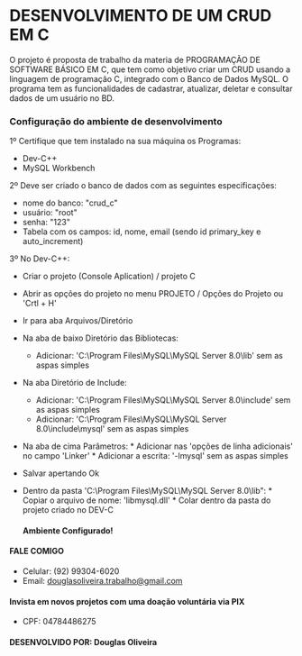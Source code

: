 # DESENVOLVIMENTO DE UM CRUD EM C
O projeto é proposta de trabalho da materia de PROGRAMAÇÃO DE SOFTWARE BÁSICO EM C, que tem como objetivo criar um CRUD usando a linguagem de programação C, integrado com o Banco de Dados MySQL. O programa tem as funcionalidades de cadastrar, atualizar, deletar e consultar dados de um usuário no BD. 
  
### Configuração do ambiente de desenvolvimento  

1º Certifique que tem instalado na sua máquina os Programas:
  - Dev-C++
  - MySQL Workbench
  
2º Deve ser criado o banco de dados com as seguintes especificações:
  - nome do banco: "crud_c"
  - usuário: "root"
  - senha: "123"
  - Tabela com os campos: id, nome, email (sendo id primary_key e auto_increment)
  
3º No Dev-C++:
  - Criar o projeto (Console Aplication) / projeto C
  - Abrir as opções do projeto no menu PROJETO / Opções do Projeto ou 'Crtl + H'
  - Ir para aba Arquivos/Diretório
  - Na aba de baixo Diretório das Bibliotecas:
    * Adicionar: 'C:\Program Files\MySQL\MySQL Server 8.0\lib' sem as aspas simples
  - Na aba Diretório de Include:
	  * Adicionar: 'C:\Program Files\MySQL\MySQL Server 8.0\include' sem as aspas simples
	  *	Adicionar: 'C:\Program Files\MySQL\MySQL Server 8.0\include\mysql' sem as aspas simples
  - Na aba de cima Parâmetros:
		* Adicionar nas 'opções de linha adicionais' no campo 'Linker'
		* Adicionar a escrita: '-lmysql' sem as aspas simples
  - Salvar apertando Ok
  - Dentro da pasta 'C:\Program Files\MySQL\MySQL Server 8.0\lib":
		* Copiar o arquivo de nome: 'libmysql.dll'
		* Colar dentro da pasta do projeto criado no DEV-C
    
	 #### Ambiente Configurado!
   
   
   
   #### FALE COMIGO
   - Celular: (92) 99304-6020
   - Email: douglasoliveira.trabalho@gmail.com
   #### Invista em novos projetos com uma doação voluntária via PIX
   - CPF: 04784486275
   
   
   #### DESENVOLVIDO POR: Douglas Oliveira
